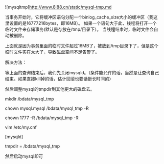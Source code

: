 ![mysqltmp]http://www.8i88.cn/static/mysql-tmp.md

当事务开始时，它将缓冲区语句分配一个binlog_cache_size大小的缓冲区（我这里设置的是16777216bytes，即16MB）。 如果一个语句大于此，线程将打开一个临时文件来存储事务(默认是存放在/tmp/目录下）。 当线程结束时，临时文件会自动被删除。

  上面就是因为事务里面的临时文件超过16MB了，被放到/tmp目录下了，但是这个临时文件实在太大了，导致磁盘空间不足告警了。



  解决方法：

  等上面的查询结束后，我们先关闭mysqld。（条件能允许的话，当然是让查询自己结束。如果直接kill掉的话，估计回滚也要话挺长时间的）



  然后调整mysql的tmpdir到其他更大的磁盘去。

  mkdir /bdata/mysql_tmp

  chown mysql.mysql /bdata/mysql_tmp -R

  chown 1777 -R /bdata/mysql_tmp -R

  vim /etc/my.cnf

  [mysqld]

  tmpdir = /bdata/mysql_tmp



  然后启动mysql即可
